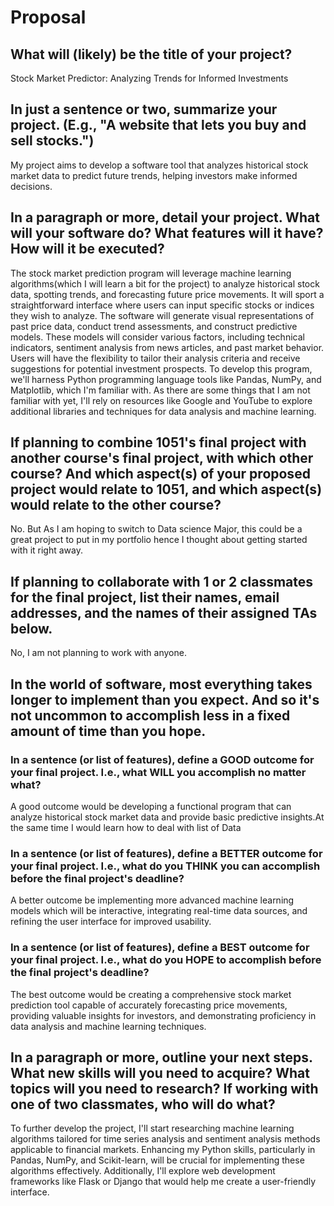 # Proposal

## What will (likely) be the title of your project?

Stock Market Predictor: Analyzing Trends for Informed Investments

## In just a sentence or two, summarize your project. (E.g., "A website that lets you buy and sell stocks.")

My project aims to develop a software tool that analyzes historical stock market data to predict future trends, helping investors make informed decisions.

## In a paragraph or more, detail your project. What will your software do? What features will it have? How will it be executed?

The stock market prediction program will leverage machine learning algorithms(which I will learn a bit for the project) to analyze historical stock data, spotting trends, and forecasting future price movements. It will sport a straightforward interface where users can input specific stocks or indices they wish to analyze. The software will generate visual representations of past price data, conduct trend assessments, and construct predictive models. These models will consider various factors, including technical indicators, sentiment analysis from news articles, and past market behavior. Users will have the flexibility to tailor their analysis criteria and receive suggestions for potential investment prospects. To develop this program, we'll harness Python programming language tools like Pandas, NumPy, and Matplotlib, which I'm familiar with. As there are some things that I am not familiar with yet, I'll rely on resources like Google and YouTube to explore additional libraries and techniques for data analysis and machine learning. 

## If planning to combine 1051's final project with another course's final project, with which other course? And which aspect(s) of your proposed project would relate to 1051, and which aspect(s) would relate to the other course?

No. But As I am hoping to switch to Data science Major, this could be a great project to put in my portfolio hence I thought about getting started with it right away.

## If planning to collaborate with 1 or 2 classmates for the final project, list their names, email addresses, and the names of their assigned TAs below.

No, I am not planning to work with anyone.

## In the world of software, most everything takes longer to implement than you expect. And so it's not uncommon to accomplish less in a fixed amount of time than you hope.

### In a sentence (or list of features), define a GOOD outcome for your final project. I.e., what WILL you accomplish no matter what?

A good outcome would be developing a functional program that can analyze historical stock market data and provide basic predictive insights.At the same time I would learn how to deal with list of Data

### In a sentence (or list of features), define a BETTER outcome for your final project. I.e., what do you THINK you can accomplish before the final project's deadline?

A better outcome be implementing more advanced machine learning models which will be interactive, integrating real-time data sources, and refining the user interface for improved usability.

### In a sentence (or list of features), define a BEST outcome for your final project. I.e., what do you HOPE to accomplish before the final project's deadline?

The best outcome would be creating a comprehensive stock market prediction tool capable of accurately forecasting price movements, providing valuable insights for investors, and demonstrating proficiency in data analysis and machine learning techniques.

## In a paragraph or more, outline your next steps. What new skills will you need to acquire? What topics will you need to research? If working with one of two classmates, who will do what?

To further develop the project, I'll start researching machine learning algorithms tailored for time series analysis and sentiment analysis methods applicable to financial markets. Enhancing my Python skills, particularly in Pandas, NumPy, and Scikit-learn, will be crucial for implementing these algorithms effectively. Additionally, I'll explore web development frameworks like Flask or Django that would help me create a user-friendly interface.
